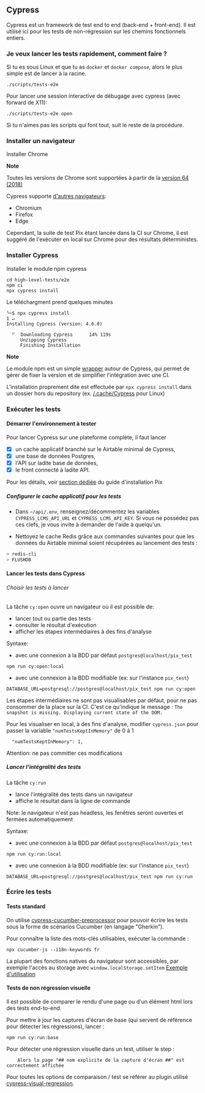 ## Cypress

Cypress est un framework de test end to end (back-end + front-end).
Il est utilisé ici pour les tests de non-régression sur les chemins fonctionnels entiers.

### Je veux lancer les tests rapidement, comment faire ?

Si tu es sous Linux et que tu as `docker` et `docker compose`, alors le plus simple est de lancer à la racine.

    ./scripts/tests-e2e

Pour lancer une session interactive de débugage avec cypress (avec forward de X11):

    ./scripts/tests-e2e open

Si tu n'aimes pas les scripts qui font tout, suit le reste de la procédure.

### Installer un navigateur

Installer Chrome

**Note** 

Toutes les versions de Chrome sont supportées à partir de la [version 64 (2018)](https://docs.cypress.io/guides/guides/launching-browsers.html#Chrome-Browsers)

Cypress supporte [d'autres navigateurs](https://docs.cypress.io/guides/guides/cross-browser-testing.html#Continuous-Integration-Strategies):
* Chromium
* Firefox
* Edge

Cependant, la suite de test Pix étant lancée dans la CI sur Chrome, il est suggéré de l'exécuter en local sur Chrome pour des résultats déterministes.

### Installer Cypress

Installer le module npm cypress
```
cd high-level-tests/e2e
npm ci
npx cypress install  
```

Le téléchargment prend quelques minutes
```
╰─$ npx cypress install                                                                                                                            1 ↵
Installing Cypress (version: 4.6.0)

  ⠋  Downloading Cypress      14% 119s
     Unzipping Cypress      
     Finishing Installation 
```

**Note**

Le module npm est un simple [wrapper](https://docs.cypress.io/guides/getting-started/installing-cypress.html#Installing) autour de Cypress, qui permet de gérer de fixer la version et de simplifier l'intégration avec une CI.

L'installation proprement dite est effectuée par `npx cypress install` dans un dossier hors du repository (ex. [/.cache/Cypress](https://docs.cypress.io/guides/getting-started/installing-cypress.html#Binary-cache) pour Linux)


### Exécuter les tests

#### Démarrer l'environnement à tester

Pour lancer Cypress sur une plateforme complète, il faut lancer
* [x] un cache applicatif branché sur le Airtable minimal de Cypress,
* [x] une base de données Postgres,
* [x] l'API sur ladite base de données,
* [x] le front connecté à ladite API.
 
Pour les détails, voir [section dédiée](../INSTALLATION.md#L42-L42) du guide d'installation Pix

##### Configurer le cache applicatif pour les tests

- Dans `~/api/.env`, renseignez/décommentez les variables `CYPRESS_LCMS_API_URL` et `CYPRESS_LCMS_API_KEY`. Si vous ne possédez pas ces clefs, je vous invite à demander de l'aide à quelqu'un.

- Nettoyez le cache Redis grâce aux commandes suivantes pour que les données du Airtable minimal soient récupérées au lancement des tests :

```bash
> redis-cli
> FLUSHDB
```

#### Lancer les tests dans Cypress

###### Choisir les tests à lancer

La tâche `cy:open` ouvre un navigateur où il est possible de: 
- lancer tout ou partie des tests
- consulter le résultat d'exécution
- afficher les étapes intermédiaires à des fins d'analyse

Syntaxe:
- avec une connexion à la BDD par défaut `postgres@localhost/pix_test`
```
npm run cy:open:local
```
- avec une connexion à la BDD modifiable (ex: sur l'instance `pix_test`)
```
DATABASE_URL=postgresql://postgres@localhost/pix_test npm run cy:open
```

Les étapes intermédiaires ne sont pas visualisables par défaut, pour ne pas consommer de la place sur la CI.
C'est ce qu'indique le message : `The snapshot is missing. Displaying current state of the DOM.`

Pour les visualiser en local, à des fins d'analyse, modifier `cypress.json` pour passer la variable `"numTestsKeptInMemory"` de 0 à 1 
```
  "numTestsKeptInMemory": 1,
```

Attention: ne pas committer ces modifications

##### Lancer l'intégralité des tests

La tâche `cy:run` 
- lance l'intégralité des tests dans un navigateur
- affiche le résultat dans la ligne de commande

Note: le navigateur n'est pas headless, les fenêtres seront ouvertes et fermées automatiquement

Syntaxe: 
- avec une connexion à la BDD par défaut `postgres@localhost/pix_test`
```
npm run cy:run:local
```
- avec une connexion à la BDD modifiable (ex: sur l'instance `pix_test`)
```
DATABASE_URL=postgresql://postgres@localhost/pix_test npm run cy:run
```

### Écrire les tests

#### Tests standard

On utilise
[cypress-cucumber-preprocessor](https://github.com/TheBrainFamily/cypress-cucumber-preprocessor)
pour pouvoir écrire les tests sous la forme de scénarios Cucumber (en langage
"Gherkin").

Pour connaître la liste des mots-clés utilisables, exécuter la commande :

```
npx cucumber-js --i18n-keywords fr
```

La plupart des fonctions natives du navigateur sont accessibles, par exemple l'accès au storage avec `window.localStorage.setItem` 
[Exemple d'utilisation](http://github.com/1024pix/pix/blob/858179613343e238e0f9776374ba4875b688194f/high-level-tests/e2e/cypress/support/commands.js#L5-L5)


#### Tests de non régression visuelle

Il est possible de comparer le rendu d'une page ou d'un élément html lors des tests end-to-end.  

Pour mettre à jour les captures d'écran de base (qui servent de référence pour détecter les régressions), lancer :
```
npm run cy:run:base
```

Pour détecter une régression visuelle dans un test, utiliser le step : 
```
    Alors la page "## nom explicite de la capture d'écran ##" est correctement affichée
```

Pour toutes les options de comparaison / test se référer au plugin utilisé [cypress-visual-regression](https://github.com/mjhea0/cypress-visual-regression). 
